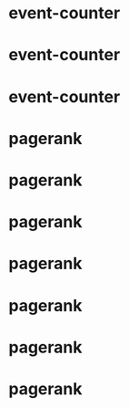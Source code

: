 # event-counter
# event-counter
# event-counter
# pagerank
# pagerank
# pagerank
# pagerank
# pagerank
# pagerank
# pagerank
